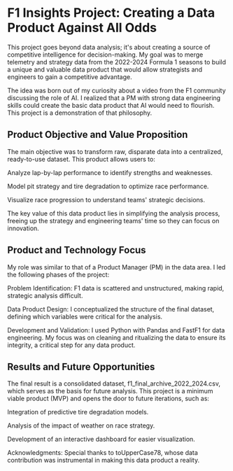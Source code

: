 # F1 Insights Project: Creating a Data Product Against All Odds
This project goes beyond data analysis; it's about creating a source of competitive intelligence for decision-making. My goal was to merge telemetry and strategy data from the 2022-2024 Formula 1 seasons to build a unique and valuable data product that would allow strategists and engineers to gain a competitive advantage.

The idea was born out of my curiosity about a video from the F1 community discussing the role of AI. I realized that a PM with strong data engineering skills could create the basic data product that AI would need to flourish. This project is a demonstration of that philosophy.

## Product Objective and Value Proposition
The main objective was to transform raw, disparate data into a centralized, ready-to-use dataset. This product allows users to:

Analyze lap-by-lap performance to identify strengths and weaknesses.

Model pit strategy and tire degradation to optimize race performance.

Visualize race progression to understand teams' strategic decisions.

The key value of this data product lies in simplifying the analysis process, freeing up the strategy and engineering teams' time so they can focus on innovation.

## Product and Technology Focus
My role was similar to that of a Product Manager (PM) in the data area. I led the following phases of the project:

Problem Identification: F1 data is scattered and unstructured, making rapid, strategic analysis difficult.

Data Product Design: I conceptualized the structure of the final dataset, defining which variables were critical for the analysis.

Development and Validation: I used Python with Pandas and FastF1 for data engineering. My focus was on cleaning and ritualizing the data to ensure its integrity, a critical step for any data product.

## Results and Future Opportunities
The final result is a consolidated dataset, f1_final_archive_2022_2024.csv, which serves as the basis for future analysis. This project is a minimum viable product (MVP) and opens the door to future iterations, such as:

Integration of predictive tire degradation models.

Analysis of the impact of weather on race strategy.

Development of an interactive dashboard for easier visualization.

Acknowledgments:
Special thanks to toUpperCase78, whose data contribution was instrumental in making this data product a reality.
